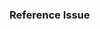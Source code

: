 <!-- Instructions: https://github.com/Polymer/polymer/blob/master/CONTRIBUTING.md#contributing-pull-requests -->
### Reference Issue
<!-- Example: Fixes #1234 -->
